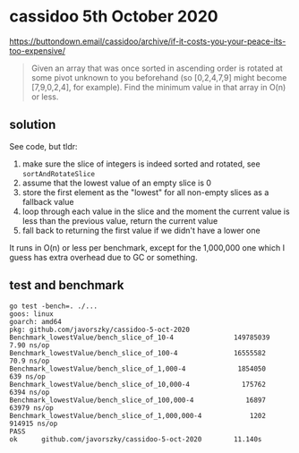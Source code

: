 # cassidoo 5th October 2020

https://buttondown.email/cassidoo/archive/if-it-costs-you-your-peace-its-too-expensive/

> Given an array that was once sorted in ascending order is rotated at some pivot unknown to you beforehand (so [0,2,4,7,9] might become [7,9,0,2,4], for example). Find the minimum value in that array in O(n) or less.

## solution

See code, but tldr:

1. make sure the slice of integers is indeed sorted and rotated, see `sortAndRotateSlice`
2. assume that the lowest value of an empty slice is 0
3. store the first element as the "lowest" for all non-empty slices as a fallback value
4. loop through each value in the slice and the moment the current value is less than the previous value, return the current value
5. fall back to returning the first value if we didn't have a lower one

It runs in O(n) or less per benchmark, except for the 1,000,000 one which I guess has extra overhead due to GC or something.

## test and benchmark

```
go test -bench=. ./...
goos: linux
goarch: amd64
pkg: github.com/javorszky/cassidoo-5-oct-2020
Benchmark_lowestValue/bench_slice_of_10-4               149785039                7.90 ns/op
Benchmark_lowestValue/bench_slice_of_100-4              16555582                70.9 ns/op
Benchmark_lowestValue/bench_slice_of_1,000-4             1854050               639 ns/op
Benchmark_lowestValue/bench_slice_of_10,000-4             175762              6394 ns/op
Benchmark_lowestValue/bench_slice_of_100,000-4             16897             63979 ns/op
Benchmark_lowestValue/bench_slice_of_1,000,000-4            1202            914915 ns/op
PASS
ok      github.com/javorszky/cassidoo-5-oct-2020        11.140s
```